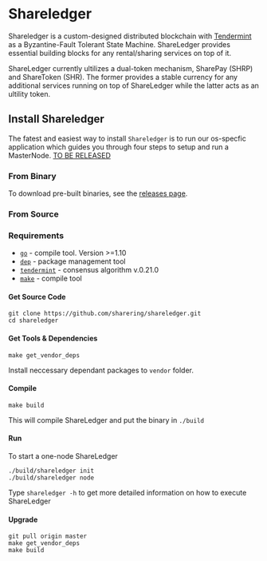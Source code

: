 # Shareledger #

Shareledger is a custom-designed distributed blockchain with [Tendermint](https://github.com/tendermint/tendermint) as a Byzantine-Fault Tolerant State Machine. ShareLedger provides essential building blocks for any rental/sharing services on top of it.

ShareLedger currently ultilizes a dual-token mechanism, SharePay (SHRP) and ShareToken (SHR). The former provides a stable currency for any additional services running on top of ShareLedger while the latter acts as an ultility token.


## Install Shareledger ##

The fatest and easiest way to install `Shareledger` is to run our os-specfic application which guides you through four steps to setup and run a MasterNode. [TO BE RELEASED](https://sharering.network)


### From Binary

To download pre-built binaries, see the [releases page](https://github.com/sharering/shareledger/releases).


### From Source

### Requirements ##

* [`go`](https://golang.org/doc/install) - compile tool. Version >=1.10
* [`dep`](https://github.com/golang/dep) - package management tool
* [`tendermint`](https://github.com/tendermint/tendermint) - consensus algorithm v.0.21.0
* [`make`](https://www.gnu.org/software/make/) -  compile tool


#### Get Source Code

```
git clone https://github.com/sharering/shareledger.git
cd shareledger
```


#### Get Tools & Dependencies

```
make get_vendor_deps
```

Install neccessary dependant packages to `vendor` folder.


#### Compile
```
make build
```

This will compile ShareLedger and put the binary in `./build`


#### Run

To start a one-node ShareLedger
```
./build/shareledger init
./build/shareledger node
```

Type `shareledger -h` to get more detailed information on how to execute ShareLedger


#### Upgrade
```
git pull origin master
make get_vendor_deps
make build
```

